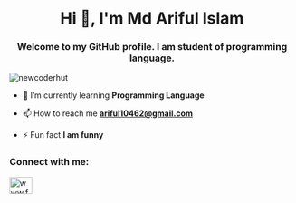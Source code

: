 <h1 align="center">Hi 👋, I'm Md Ariful Islam</h1>
<h3 align="center">Welcome to my GitHub profile. I am student of programming language.</h3>

<p align="left"> <img src="https://komarev.com/ghpvc/?username=newcoderhut&label=Profile%20views&color=0e75b6&style=flat" alt="newcoderhut" /> </p>

- 🌱 I’m currently learning **Programming Language**

- 📫 How to reach me **ariful10462@gmail.com**

- ⚡ Fun fact **I am funny**

<h3 align="left">Connect with me:</h3>
<p align="left">
<a href="https://www.facebook.com/ariful462/" target="blank"><img align="center" src="https://raw.githubusercontent.com/rahuldkjain/github-profile-readme-generator/master/src/images/icons/Social/facebook.svg" alt="www.facebook.com/ariful462" height="30" width="40" /></a>
</p>



